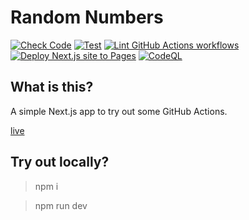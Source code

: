# Random Numbers

[![Check Code](https://github.com/willemverbuyst/random-numbers/actions/workflows/code-check.yml/badge.svg)](https://github.com/willemverbuyst/random-numbers/actions/workflows/code-check.yml) [![Test](https://github.com/willemverbuyst/random-numbers/actions/workflows/code-test.yml/badge.svg)](https://github.com/willemverbuyst/random-numbers/actions/workflows/code-test.yml) [![Lint GitHub Actions workflows](https://github.com/willemverbuyst/random-numbers/actions/workflows/gh-actions-lint.yml/badge.svg)](https://github.com/willemverbuyst/random-numbers/actions/workflows/gh-actions-lint.yml) [![Deploy Next.js site to Pages](https://github.com/willemverbuyst/random-numbers/actions/workflows/deploy-nextjs.yml/badge.svg?branch=main)](https://github.com/willemverbuyst/random-numbers/actions/workflows/deploy-nextjs.yml) [![CodeQL](https://github.com/willemverbuyst/random-numbers/actions/workflows/codeql.yml/badge.svg)](https://github.com/willemverbuyst/random-numbers/actions/workflows/codeql.yml)

## What is this?

A simple Next.js app to try out some GitHub Actions.

[live](https://willemverbuyst.github.io/random-numbers/)

## Try out locally?

> npm i

> npm run dev
